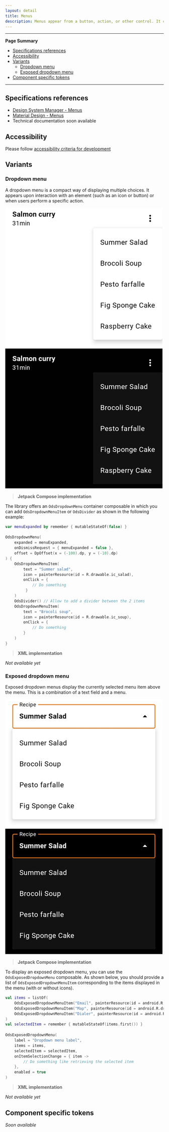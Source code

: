 ```yaml
---
layout: detail
title: Menus
description: Menus appear from a button, action, or other control. It contains at least 2 items that can affect the app, the view or elements within the view.
---
```


---

**Page Summary**

* [Specifications references](#specifications-references)
* [Accessibility](#accessibility)
* [Variants](#variants)
  * [Dropdown menu](#dropdown-menu)
  * [Exposed dropdown menu](#exposed-dropdown-menu)
* [Component specific tokens](#component-specific-tokens)

---

## Specifications references

- [Design System Manager - Menus](https://system.design.orange.com/0c1af118d/p/07a69b-menus/b/862cbb)
- [Material Design - Menus](https://m2.material.io/components/menus)
- Technical documentation soon available

## Accessibility

Please follow [accessibility criteria for development](https://a11y-guidelines.orange.com/en/mobile/android/development/)

## Variants

### Dropdown menu

A dropdown menu is a compact way of displaying multiple choices. It appears upon interaction with an element (such as an icon or button) or when users perform a specific action.

![Dropdown menu light](images/menu_dropdown_light.png) ![Dropdown menu dark](images/menu_dropdown_dark.png)

> **Jetpack Compose implementation**

The library offers an `OdsDropdownMenu` container composable in which you can add `OdsDropdownMenuItem` or `OdsDivider` as shown in the following example:

```kotlin
var menuExpanded by remember { mutableStateOf(false) }

OdsDropdownMenu(
    expanded = menuExpanded, 
    onDismissRequest = { menuExpanded = false }, 
    offset = DpOffset(x = (-100).dp, y = (-10).dp)
) {
    OdsDropdownMenuItem(
        text = "Summer salad",
        icon = painterResource(id = R.drawable.ic_salad),
        onClick = { 
            // Do something
         }
    )
    OdsDivider() // Allow to add a divider between the 2 items
    OdsDropdownMenuItem(
        text = "Brocoli soup",
        icon = painterResource(id = R.drawable.ic_soup),
        onClick = { 
            // Do something
        }
    )
}
```

> **XML implementation**

*Not available yet*

### Exposed dropdown menu

Exposed dropdown menus display the currently selected menu item above the menu. This is a combination of a text field and a menu.

![Exposed dropdown menu light](images/menu_exposed_dropdown_light.png)  ![Exposed dropdown menu dark](images/menu_exposed_dropdown_dark.png)

> **Jetpack Compose implementation**

To display an exposed dropdown menu, you can use the `OdsExposedDropdownMenu` composable. As shown below, you should provide a list of `OdsExposedDropdownMenuItem` corresponding to the items displayed in the menu (with or without icons).

```kotlin
val items = listOf(
    OdsExposedDropdownMenuItem("Email", painterResource(id = android.R.drawable.ic_dialog_email)),
    OdsExposedDropdownMenuItem("Map", painterResource(id = android.R.drawable.ic_dialog_map)),
    OdsExposedDropdownMenuItem("Dialer", painterResource(id = android.R.drawable.ic_dialog_dialer)),
)
val selectedItem = remember { mutableStateOf(items.first()) } 

OdsExposedDropdownMenu(
    label = "Dropdown menu label",
    items = items,
    selectedItem = selectedItem,
    onItemSelectionChange = { item ->
        // Do something like retrieving the selected item
    },
    enabled = true
)
```

> **XML implementation**

*Not available yet*

## Component specific tokens

_Soon available_
